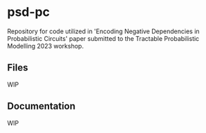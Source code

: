 # psd-pc
Repository for code utilized in 'Encoding Negative Dependencies in Probabilistic Circuits' paper submitted to the Tractable Probabilistic Modelling 2023 workshop.

## Files
WIP

## Documentation
WIP
